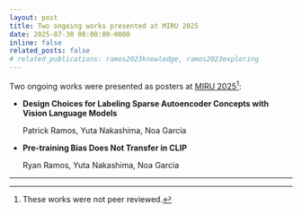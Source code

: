 ```yaml
---
layout: post
title: Two ongoing works presented at MIRU 2025
date: 2025-07-30 00:00:00-0000
inline: false
related_posts: false
# related_publications: ramos2023knowledge, ramos2023exploring
---
```


Two ongoing works were presented as posters at [MIRU 2025](http://cores.pwr.edu.pl/)[^1]:

- **Design Choices for Labeling Sparse Autoencoder Concepts with Vision Language Models**
	
	Patrick Ramos, Yuta Nakashima, Noa Garcia

- **Pre-training Bias Does Not Transfer in CLIP**
	
	Ryan Ramos, Yuta Nakashima, Noa Garcia

---

[^1]: These works were not peer reviewed.
